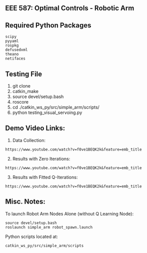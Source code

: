 EEE 587: Optimal Controls - Robotic Arm
---

Required Python Packages
---

```
scipy
pyyaml
rospkg
defusedxml
theano
netifaces
```


Testing File
---

1. git clone
2. catkin_make
3. source devel/setup.bash
4. roscore
5. cd ./catkin_ws_py/src/simple_arm/scripts/
6. python testing_visual_servoing.py


Demo Video Links:
---

1. Data Collection: 

```https://www.youtube.com/watch?v=f0ve1BEQK2k&feature=emb_title```

2. Results with Zero Iterations:

```https://www.youtube.com/watch?v=f0ve1BEQK2k&feature=emb_title```

3. Results with Fitted Q-Iterations:

```https://www.youtube.com/watch?v=f0ve1BEQK2k&feature=emb_title```


Misc. Notes:
---

To launch Robot Arm Nodes Alone (without Q Learning Node):

```
source devel/setup.bash
roslaunch simple_arm robot_spawn.launch
```

Python scripts located at:

```
catkin_ws_py/src/simple_arm/scripts
```

